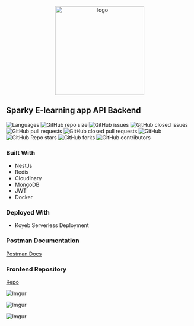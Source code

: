 <div align="center">
  <!-- You are encouraged to replace this logo with your own! Otherwise you can also remove it. -->
  <img src="https://sparky-frontend.vercel.app/_next/image?url=%2Fimages%2Fsparky_new.png&w=128&q=75" alt="logo" width="240"  height="auto" />
  <br/>

</div>

## Sparky E-learning app API Backend


![Languages](https://img.shields.io/github/languages/top/Ayobami6/sparky)
![GitHub repo size](https://img.shields.io/github/repo-size/Ayobami6/sparky)
![GitHub issues](https://img.shields.io/github/issues/Ayobami6/sparky)
![GitHub closed issues](https://img.shields.io/github/issues-closed/Ayobami6/sparky)
![GitHub pull requests](https://img.shields.io/github/issues-pr/Ayobami6/sparky)
![GitHub closed pull requests](https://img.shields.io/github/issues-pr-closed-raw/Ayobami6/sparky)
![GitHub](https://img.shields.io/github/license/Ayobami6/sparky)
![GitHub Repo stars](https://img.shields.io/github/stars/Ayobami6/sparky?style=social)
![GitHub forks](https://img.shields.io/github/forks/Ayobami6/sparky?style=social)
![GitHub contributors](https://img.shields.io/github/contributors/Ayobami6/sparky)


### Built With

- NestJs
- Redis
- Cloudinary
- MongoDB
- JWT
- Docker

### Deployed With
- Koyeb Serverless Deployment


### Postman Documentation
[Postman Docs](https://documenter.getpostman.com/view/35174244/2sA3drGDot)

### Frontend Repository
[Repo](https://sparky-frontend.vercel.app)




![Imgur](https://i.imgur.com/HsW4CoP.png)

![Imgur](https://i.imgur.com/cLUTDdq.png)

![Imgur](https://i.imgur.com/9RNAjfG.png)
